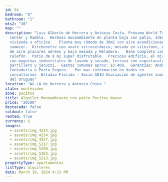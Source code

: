 ```yaml
---
id: 54
bedroom: "0"
bathroom: "1"
mts2: "38"
map: ""
description: "Luis Alberto de Herrera y Antonio Costa. Próximo World Trade
  Center y Rambla.  Hermoso monoambiente en planta baja con patio, Ideal
  vivienda u oficina.   Planta muy cómoda de 30m2 con aire acondicionado y
  sommier.  Kitchenette con anafe vitrocerámico, mesada en silestone, extracción
  de aire placares aéreos y bajo mesada y Heladera.   Baño completo con
  calefón.  Patio de 8 m2 super disfrutable.  Precioso edificio, el mismo cuenta
  con maquinas industriales de lavado y secado, terraza con espectacular vista,
  parrillero y jacuzzi.  Gastos comunes aprox: $3.400,  Garantías: Anda,
  Contaduría o Porto Seguro.   Por mas información no dudes en
  consultarnos  Estudio Florida - Socio ADIU Asociación de agentes inmobiliarios
  del Uruguay"
location: "Av LA de Herrera y Antonio Costa "
state: montevideo
zone: pocitos
title: Alquiler Monoambiente con patio Pocitos Nuevo
price: "20500"
destacada: false
soldout: false
rented: true
currency: $
images:
  - assets/img_4234.jpg
  - assets/img_4254.jpg
  - assets/img_4257.jpg
  - assets/img_5217.jpg
  - assets/img_5209.jpg
  - assets/img_5263.jpg
  - assets/img_5213.jpg
propertyType: apartamentos
listType: alquileres
date: March 10, 2024 4:13 PM
---
```

